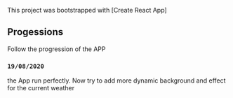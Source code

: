 This project was bootstrapped with [Create React App]

## Progessions

Follow the progression of the APP

### `19/08/2020`

the App run perfectly. Now try to add more dynamic background and effect for the current weather

